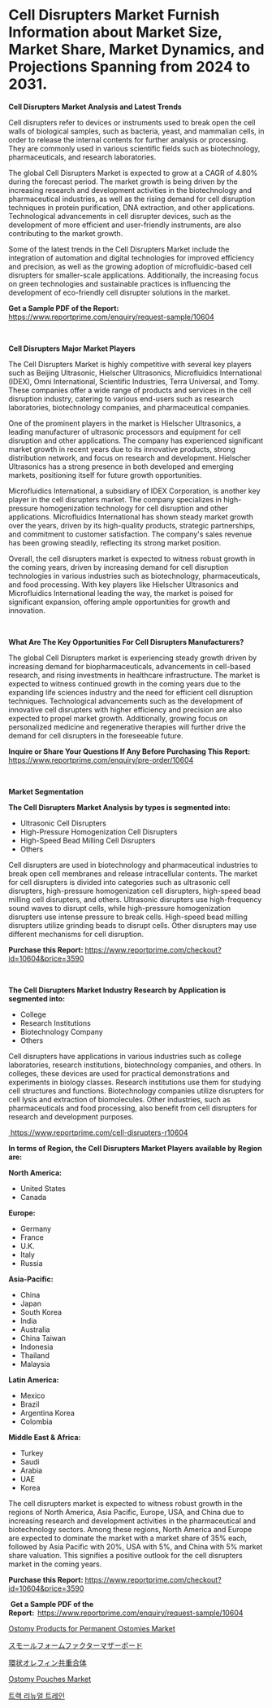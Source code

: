 <p><h1>Cell Disrupters Market Furnish Information about Market Size, Market Share, Market Dynamics, and Projections Spanning from 2024 to 2031.</h1></p><p><strong>Cell Disrupters Market Analysis and Latest Trends</strong></p>
<p><p>Cell disrupters refer to devices or instruments used to break open the cell walls of biological samples, such as bacteria, yeast, and mammalian cells, in order to release the internal contents for further analysis or processing. They are commonly used in various scientific fields such as biotechnology, pharmaceuticals, and research laboratories.</p><p>The global Cell Disrupters Market is expected to grow at a CAGR of 4.80% during the forecast period. The market growth is being driven by the increasing research and development activities in the biotechnology and pharmaceutical industries, as well as the rising demand for cell disruption techniques in protein purification, DNA extraction, and other applications. Technological advancements in cell disrupter devices, such as the development of more efficient and user-friendly instruments, are also contributing to the market growth.</p><p>Some of the latest trends in the Cell Disrupters Market include the integration of automation and digital technologies for improved efficiency and precision, as well as the growing adoption of microfluidic-based cell disrupters for smaller-scale applications. Additionally, the increasing focus on green technologies and sustainable practices is influencing the development of eco-friendly cell disrupter solutions in the market.</p></p>
<p><strong>Get a Sample PDF of the Report:&nbsp;</strong> <a href="https://www.reportprime.com/enquiry/request-sample/10604">https://www.reportprime.com/enquiry/request-sample/10604</a></p>
<p>&nbsp;</p>
<p><strong>Cell Disrupters Major Market Players</strong></p>
<p><p>The Cell Disrupters Market is highly competitive with several key players such as Beijing Ultrasonic, Hielscher Ultrasonics, Microfluidics International (IDEX), Omni International, Scientific Industries, Terra Universal, and Tomy. These companies offer a wide range of products and services in the cell disruption industry, catering to various end-users such as research laboratories, biotechnology companies, and pharmaceutical companies.</p><p>One of the prominent players in the market is Hielscher Ultrasonics, a leading manufacturer of ultrasonic processors and equipment for cell disruption and other applications. The company has experienced significant market growth in recent years due to its innovative products, strong distribution network, and focus on research and development. Hielscher Ultrasonics has a strong presence in both developed and emerging markets, positioning itself for future growth opportunities.</p><p>Microfluidics International, a subsidiary of IDEX Corporation, is another key player in the cell disrupters market. The company specializes in high-pressure homogenization technology for cell disruption and other applications. Microfluidics International has shown steady market growth over the years, driven by its high-quality products, strategic partnerships, and commitment to customer satisfaction. The company's sales revenue has been growing steadily, reflecting its strong market position.</p><p>Overall, the cell disrupters market is expected to witness robust growth in the coming years, driven by increasing demand for cell disruption technologies in various industries such as biotechnology, pharmaceuticals, and food processing. With key players like Hielscher Ultrasonics and Microfluidics International leading the way, the market is poised for significant expansion, offering ample opportunities for growth and innovation.</p></p>
<p>&nbsp;</p>
<p><strong>What Are The Key Opportunities For Cell Disrupters Manufacturers?</strong></p>
<p><p>The global Cell Disrupters market is experiencing steady growth driven by increasing demand for biopharmaceuticals, advancements in cell-based research, and rising investments in healthcare infrastructure. The market is expected to witness continued growth in the coming years due to the expanding life sciences industry and the need for efficient cell disruption techniques. Technological advancements such as the development of innovative cell disrupters with higher efficiency and precision are also expected to propel market growth. Additionally, growing focus on personalized medicine and regenerative therapies will further drive the demand for cell disrupters in the foreseeable future.</p></p>
<p><strong>Inquire or Share Your Questions If Any Before Purchasing This Report:</strong> <a href="https://www.reportprime.com/enquiry/pre-order/10604">https://www.reportprime.com/enquiry/pre-order/10604</a></p>
<p>&nbsp;</p>
<p><strong>Market Segmentation</strong></p>
<p><strong>The Cell Disrupters Market Analysis by types is segmented into:</strong></p>
<p><ul><li>Ultrasonic Cell Disrupters</li><li>High-Pressure Homogenization Cell Disrupters</li><li>High-Speed Bead Milling Cell Disrupters</li><li>Others</li></ul></p>
<p><p>Cell disrupters are used in biotechnology and pharmaceutical industries to break open cell membranes and release intracellular contents. The market for cell disrupters is divided into categories such as ultrasonic cell disrupters, high-pressure homogenization cell disrupters, high-speed bead milling cell disrupters, and others. Ultrasonic disrupters use high-frequency sound waves to disrupt cells, while high-pressure homogenization disrupters use intense pressure to break cells. High-speed bead milling disrupters utilize grinding beads to disrupt cells. Other disrupters may use different mechanisms for cell disruption.</p></p>
<p><strong>Purchase this Report:&nbsp;</strong><a href="https://www.reportprime.com/checkout?id=10604&price=3590">https://www.reportprime.com/checkout?id=10604&price=3590</a></p>
<p>&nbsp;</p>
<p><strong>The Cell Disrupters Market Industry Research by Application is segmented into:</strong></p>
<p><ul><li>College</li><li>Research Institutions</li><li>Biotechnology Company</li><li>Others</li></ul></p>
<p><p>Cell disrupters have applications in various industries such as college laboratories, research institutions, biotechnology companies, and others. In colleges, these devices are used for practical demonstrations and experiments in biology classes. Research institutions use them for studying cell structures and functions. Biotechnology companies utilize disrupters for cell lysis and extraction of biomolecules. Other industries, such as pharmaceuticals and food processing, also benefit from cell disrupters for research and development purposes.</p></p>
<p><a href="https://www.reportprime.com/cell-disrupters-r10604">&nbsp;https://www.reportprime.com/cell-disrupters-r10604</a></p>
<p><strong>In terms of Region, the Cell Disrupters Market Players available by Region are:</strong></p>
<p>
    <p> <strong> North America: </strong>
        <ul>
            <li>United States</li>
            <li>Canada</li>
        </ul>
        </p> 
    <p> <strong> Europe: </strong>
        <ul>
            <li>Germany</li>
            <li>France</li>
            <li>U.K.</li>
            <li>Italy</li>
            <li>Russia</li>
        </ul>
        </p> 
    <p> <strong> Asia-Pacific: </strong>
        <ul>
            <li>China</li>
            <li>Japan</li>
            <li>South Korea</li>
            <li>India</li>
            <li>Australia</li>
            <li>China Taiwan</li>
            <li>Indonesia</li>
            <li>Thailand</li>
            <li>Malaysia</li>
        </ul>
        </p> 
    <p> <strong> Latin America: </strong>
        <ul>
            <li>Mexico</li>
            <li>Brazil</li>
            <li>Argentina Korea</li>
            <li>Colombia</li>
        </ul>
        </p> 
    <p> <strong> Middle East & Africa: </strong>
        <ul>
            <li>Turkey</li>
            <li>Saudi</li>
            <li>Arabia</li>
            <li>UAE</li>
            <li>Korea</li>
        </ul>
    </p>
    </p>
<p><p>The cell disrupters market is expected to witness robust growth in the regions of North America, Asia Pacific, Europe, USA, and China due to increasing research and development activities in the pharmaceutical and biotechnology sectors. Among these regions, North America and Europe are expected to dominate the market with a market share of 35% each, followed by Asia Pacific with 20%, USA with 5%, and China with 5% market share valuation. This signifies a positive outlook for the cell disrupters market in the coming years.</p></p>
<p><strong>Purchase this Report: </strong><a href="https://www.reportprime.com/checkout?id=10604&price=3590">https://www.reportprime.com/checkout?id=10604&price=3590</a></p>
<p>&nbsp;<strong>Get a Sample PDF of the Report:&nbsp;&nbsp;</strong><a href="https://www.reportprime.com/enquiry/request-sample/10604">https://www.reportprime.com/enquiry/request-sample/10604</a></p>
<p><strong></strong></p>
<p><p><a href="https://github.com/yemakinde/Market-Research-Report-List-2/blob/main/ostomy-products-for-permanent-ostomies-market.md">Ostomy Products for Permanent Ostomies Market</a></p><p><a href="https://medium.com/@davidowell8/%E5%B0%8F%E5%9E%8B%E3%83%95%E3%82%A9%E3%83%BC%E3%83%A0%E3%83%95%E3%82%A1%E3%82%AF%E3%82%BF%E3%83%BC%E3%83%9E%E3%82%B6%E3%83%BC%E3%83%9C%E3%83%BC%E3%83%89%E5%B8%82%E5%A0%B4%E5%88%86%E6%9E%90-%E3%81%9D%E3%81%AEcagr-%E5%B8%82%E5%A0%B4%E3%82%BB%E3%82%B0%E3%83%A1%E3%83%B3%E3%83%86%E3%83%BC%E3%82%B7%E3%83%A7%E3%83%B3-%E3%81%8A%E3%82%88%E3%81%B3%E3%82%B0%E3%83%AD%E3%83%BC%E3%83%90%E3%83%AB%E7%94%A3%E6%A5%AD%E6%A6%82%E8%A6%81-789451814774">スモールフォームファクターマザーボード</a></p><p><a href="https://medium.com/@joanne.scott9078/%E3%82%B7%E3%82%AF%E3%83%AA%E3%83%83%E3%82%AF%E3%82%AA%E3%83%AC%E3%83%95%E3%82%A3%E3%83%B3%E3%82%B3%E3%83%9D%E3%83%AA%E3%83%9E%E3%83%BC%E5%B8%82%E5%A0%B4%E8%A6%8F%E6%A8%A1%E3%81%A8%E5%B8%82%E5%A0%B4%E5%8B%95%E5%90%91-%E5%AE%8C%E5%85%A8%E3%81%AA%E7%94%A3%E6%A5%AD%E6%A6%82%E8%A6%81-2024%E5%B9%B4%E3%81%8B%E3%82%892031%E5%B9%B4-367454d11ecd">環状オレフィン共重合体</a></p><p><a href="https://github.com/jsmusil/Market-Research-Report-List-2/blob/main/ostomy-pouches-market.md">Ostomy Pouches Market</a></p><p><a href="https://github.com/iansanftyord09878/Market-Research-Report-List-1/blob/main/827307621992.md">트랙 리뉴얼 트레인</a></p></p>